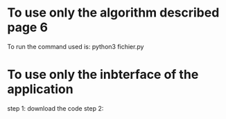 # To use only the algorithm described page 6
To run  the command used is:
python3 fichier.py

# To use only the inbterface of the application
step 1: download the code
step 2: 
